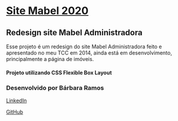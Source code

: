 # [Site Mabel 2020][]

## Redesign site Mabel Administradora
Esse projeto é um redesign do site Mabel Administradora feito e apresentado no meu TCC em 2014, ainda está em desenvolvimento, principalmente a página de imóveis.

#### Projeto utilizando CSS Flexible Box Layout

[Site Mabel 2020]: https://mabelprojects.github.io/site_Mabel_Projeto2020_Barbara/

### Desenvolvido por Bárbara Ramos

[LinkedIn][]

[GitHub][]

[LinkedIn]: https://www.linkedin.com/in/barbara-ramos-do-nascimento-/

[GitHub]: https://github.com/BBranches

